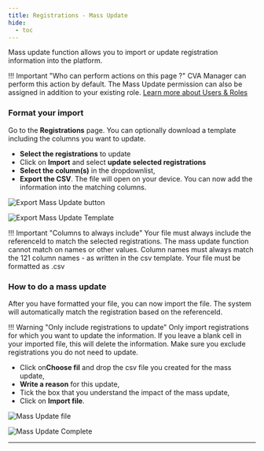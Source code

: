 ```yaml
---
title: Registrations - Mass Update
hide:
  - toc
---
```


Mass update function allows you to import or update registration information into the platform.

!!! Important "Who can perform actions on this page ?"
    CVA Manager can perform this action by default. The Mass Update permission can also be assigned in addition to your existing role.
    [Learn more about Users & Roles](../users/users-roles-page.md)

### Format your import

Go to the **Registrations** page. You can optionally download a template including the columns you want to update.

- **Select the registrations** to update
- Click on **Import** and select **update selected registrations**
- **Select the column(s)** in the dropdownlist,
- **Export the CSV**. The file will open on your device. You can now add the information into the matching columns.

![Export Mass Update button](../assets/img/MassUpdateButton.png)

![Export Mass Update Template](../assets/img/MassUpdateWindow.png)

!!! Important "Columns to always include"
    Your file must always include the referenceId to match the selected registrations. The mass update function cannot match on names or other values.
    Column names must always match the 121 column names - as written in the csv template.
    Your file must be formatted as .csv


### How to do a mass update

After you have formatted your file, you can now import the file. The system will automatically match the registration based on the referenceId.

!!! Warning "Only include registrations to update"
    Only import registrations for which you want to update the information. If you leave a blank cell in your imported file, this will delete the information. Make sure you exclude registrations you do not need to update.

- Click on**Choose fil** and drop the csv file you created for the mass update,
- **Write a reason** for this update,
- Tick the box that you understand the impact of the mass update,
- Click on **Import file**.

![Mass Update file](../assets/img/MassUpdateImportFile.png)

![Mass Update Complete](../assets/img/MassUpdateDone.png)

---

